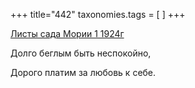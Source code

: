 +++
title="442"
taxonomies.tags = [
]
+++


[Листы сада Мории 1 1924г](/agni/1924)




Долго беглым быть неспокойно,   



Дорого платим за любовь к себе.   


